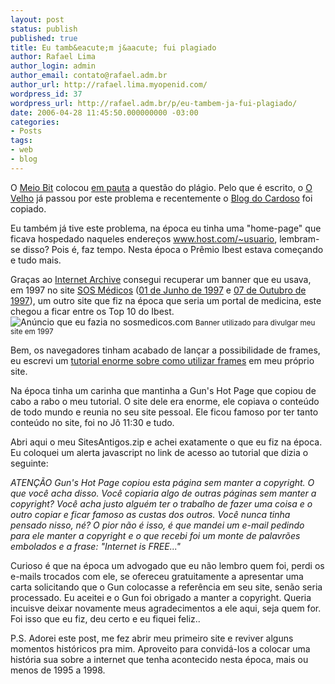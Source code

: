 ```yaml
---
layout: post
status: publish
published: true
title: Eu tamb&eacute;m j&aacute; fui plagiado
author: Rafael Lima
author_login: admin
author_email: contato@rafael.adm.br
author_url: http://rafael.lima.myopenid.com/
wordpress_id: 37
wordpress_url: http://rafael.adm.br/p/eu-tambem-ja-fui-plagiado/
date: 2006-04-28 11:45:50.000000000 -03:00
categories:
- Posts
tags:
- web
- blog
---
```

O <a title="Visitar (nova janela)" target="_blank" href="http://www.meiobit.com">Meio Bit</a> colocou <a title="Ver o Post (nova janela)" target="_blank" href="http://www.meiobit.com/arq/007827.html">em pauta</a> a quest&atilde;o do pl&aacute;gio. Pelo que &eacute; escrito, o <a href="http://ovelho.com/">O Velho</a> j&aacute; passou por este problema e recentemente o <a title="Ver o Post (nova janela)" target="_blank" href="http://www.carloscardoso.com/?p=283">Blog do Cardoso</a> foi copiado.

Eu tamb&eacute;m j&aacute; tive este problema, na &eacute;poca eu tinha uma "home-page" que ficava hospedado naqueles endere&ccedil;os www.host.com/~usuario, lembram-se disso? Pois &eacute;, faz tempo. Nesta &eacute;poca o Pr&ecirc;mio Ibest estava come&ccedil;ando e tudo mais.

Gra&ccedil;as ao <a target="_blank" title="Internet Archive (nova janela)" href="http://www.archive.org/">Internet Archive</a> consegui recuperar um banner que eu usava, em 1997 no site <a target="_blank" title="Todos os registros do SOS M&eacute;dicos (nova janela)" href="http://web.archive.org/web/*/http://www.sosmedicos.com">SOS M&eacute;dicos</a> (<a target="_blank" title="SOS M&eacute;dicos em 01/06/1997)" href="http://web.archive.org/web/19970601144924/http://www.sosmedicos.com/">01 de Junho de 1997</a> e <a target="_blank" title="SOS M&eacute;dicos em 07/10/1997" href="http://web.archive.org/web/19971007111158/http://www.sosmedicos.com/">07 de Outubro de 1997</a>), um outro site que fiz na &eacute;poca que seria um portal de medicina, este chegou a ficar entre os Top 10 do Ibest.
<img alt="An&uacute;ncio que eu fazia no sosmedicos.com" title="An&uacute;ncio que eu fazia no sosmedicos.com" src="http://web.archive.org/web/19970604020542/www.sosmedicos.com/anuncio/4.jpg" />
<small>Banner utilizado para divulgar meu site em 1997</small>

Bem, os navegadores tinham acabado de lan&ccedil;ar a possibilidade de frames,  eu escrevi um <a href="/files/frames.htm">tutorial enorme sobre como utilizar frames</a> em meu pr&oacute;prio site.

Na &eacute;poca tinha um carinha que mantinha a Gun's Hot Page que copiou de cabo a rabo o meu tutorial. O site dele era enorme, ele copiava o conte&uacute;do de todo mundo e reunia no seu site pessoal. Ele ficou famoso por ter tanto conte&uacute;do no site, foi no J&ocirc; 11:30 e tudo.

Abri aqui o meu SitesAntigos.zip e achei exatamente o que eu fiz na &eacute;poca. Eu coloquei um alerta javascript no link de acesso ao tutorial que dizia o seguinte:

<em>ATEN&Ccedil;&Atilde;O</em>
<em>Gun's Hot Page copiou esta p&aacute;gina sem manter a copyright. O que voc&ecirc; acha disso. Voc&ecirc; copiaria algo de outras p&aacute;ginas sem manter a copyright?
Voc&ecirc; acha justo algu&eacute;m ter o trabalho de fazer uma coisa e o outro copiar e ficar famoso as custas dos outros.</em>
<em>Voc&ecirc; nunca tinha pensado nisso, n&eacute;? O pior n&atilde;o &eacute; isso, &eacute; que mandei um e-mail pedindo para ele manter a copyright e o que recebi foi um monte de palavr&otilde;es embolados e a frase: "Internet is FREE..."</em>

Curioso &eacute; que na &eacute;poca um advogado que eu n&atilde;o lembro quem foi, perdi os e-mails trocados com ele, se ofereceu gratuitamente a apresentar uma carta solicitando que o Gun colocasse a refer&ecirc;ncia em seu site, sen&atilde;o seria processado. Eu aceitei e o Gun foi obrigado a manter a copyright. Queria incuisve deixar novamente meus agradecimentos a ele aqui, seja quem for.
Foi isso que eu fiz, deu certo e eu fiquei feliz..

P.S. Adorei este post, me fez abrir meu primeiro site e reviver alguns momentos hist&oacute;ricos pra mim. Aproveito para convid&aacute;-los a colocar uma hist&oacute;ria sua sobre a internet que tenha acontecido nesta &eacute;poca, mais ou menos de 1995 a 1998.
